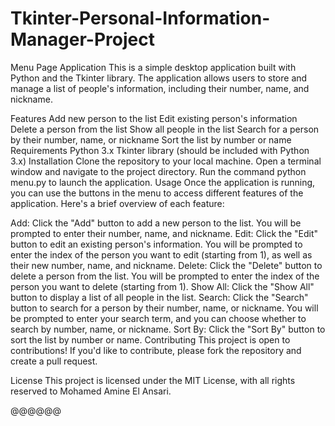 # Tkinter-Personal-Information-Manager-Project



Menu Page Application
This is a simple desktop application built with Python and the Tkinter library. The application allows users to store and manage a list of people's information, including their number, name, and nickname.

Features
Add new person to the list
Edit existing person's information
Delete a person from the list
Show all people in the list
Search for a person by their number, name, or nickname
Sort the list by number or name
Requirements
Python 3.x
Tkinter library (should be included with Python 3.x)
Installation
Clone the repository to your local machine.
Open a terminal window and navigate to the project directory.
Run the command python menu.py to launch the application.
Usage
Once the application is running, you can use the buttons in the menu to access different features of the application. Here's a brief overview of each feature:

Add: Click the "Add" button to add a new person to the list. You will be prompted to enter their number, name, and nickname.
Edit: Click the "Edit" button to edit an existing person's information. You will be prompted to enter the index of the person you want to edit (starting from 1), as well as their new number, name, and nickname.
Delete: Click the "Delete" button to delete a person from the list. You will be prompted to enter the index of the person you want to delete (starting from 1).
Show All: Click the "Show All" button to display a list of all people in the list.
Search: Click the "Search" button to search for a person by their number, name, or nickname. You will be prompted to enter your search term, and you can choose whether to search by number, name, or nickname.
Sort By: Click the "Sort By" button to sort the list by number or name.
Contributing
This project is open to contributions! If you'd like to contribute, please fork the repository and create a pull request.

License
This project is licensed under the MIT License, with all rights reserved to Mohamed Amine El Ansari.

@@@@@@

